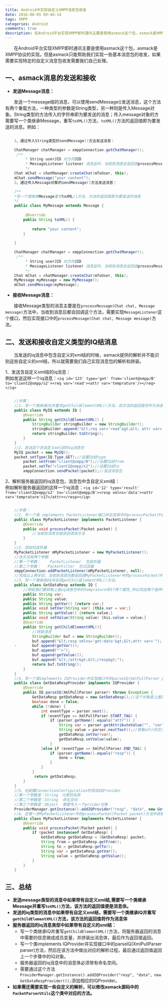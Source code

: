 ```yaml
---
title: Android中实现自定义XMPP消息包收发
date: 2016-06-05 09:46:14
tags: XMPP
categories: Android
comments: true
description: 在Android平台实现XMPP即时通讯主要是使用asmack这个包，asmack是XMPP协议的实现。但是asmack只能帮助我们实现一些基本消息包的收发，如果需要实现特定的自定义消息包收发需要我们自己处理。
---
```

&nbsp;&nbsp;&nbsp;&nbsp;&nbsp;&nbsp;&nbsp;在Android平台实现XMPP即时通讯主要是使用asmack这个包，asmack是XMPP协议的实现。但是asmack只能帮助我们实现一些基本消息包的收发，如果需要实现特定的自定义消息包收发需要我们自己处理。

## 一、asmack消息的发送和接收

- **发送Message消息：**  

&nbsp;&nbsp;&nbsp;&nbsp;&nbsp;&nbsp;&nbsp;发送一个message结的消息，可以使用sendMessage()发送消息，这个方法有两个重载方法，一种类型的参数是String类型，另一种则是传入Message对象。String类型的方法传入的字符串即为要发送的消息；传入message对象的方需要写一个类继承Message，重写`toXML()`方法，`toXML()`方法的返回值即为要发送的消息。例如：  
```java

	1、通过传入String类型的sendMessage()方法发送消息：

	ChatManager chatManager = xmppConnection.getChatManager();
	 /**
       	 * String userJID 对方的JID
         * MessageListener listener 消息监听，当收到消息后会回调processMessage(Chat chat, Message message)方法
         */
	Chat mChat = chatManager.createChat(mToUser, this);
	mChat.sendMessage("your content");
	2、通过传入Message对象的sendMessage()方法发送消息：

	/**
	*写一个类继承Message重写toXML()方法，方法的返回值即为要发送的消息
	*/
	public class MyMessage extends Message {
		
		 @Override
	    public String toXML() {
			
			return "your content";
		}
	
	}

	ChatManager chatManager = xmppConnection.getChatManager();
	 /**
       	 * String userJID 对方的JID
         * MessageListener listener 消息监听，当收到消息后会回调processMessage(Chat chat, Message message)方法
         */
	Chat mChat = chatManager.createChat(mToUser, this);
	MyMessage myMessage = new MyMessage();
	mChat.sendMessage(myMessage);

```

- **接收Message消息：** 
 
&nbsp;&nbsp;&nbsp;&nbsp;&nbsp;&nbsp;&nbsp;接收Message类型的消息主要是在`processMessage(Chat chat, Message message)`方法中，当收到消息后都会回调这个方法，需要实现`MessageListener`这个接口，然后实现接口中的`processMessage(Chat chat, Message message)`方法。

## 二、发送和接收自定义类型的IQ结消息
&nbsp;&nbsp;&nbsp;&nbsp;&nbsp;&nbsp;&nbsp;当发送的iq消息中包含自定义的xml结的时候，asmack提供的解析并不能识别这些自定义的xml结，所以就需要我们自己实现消息包的解析和拼装。 

1、发送含自定义xml结的iq消息：  
例如发送这样一个iq消息：`<iq id='123' type='get' from='client@xmpp/B' to='client2@xmpp/s2'><req var='read'><attr var='temprature'/></req></iq>`  

```java

	//步骤：
	//1、写一个类继承IQ并重写getChildElementXML()方法，该方法的返回值将作为消息体。
	public class MyIQ extends IQ {
		@Override
	    public String getChildElementXML() {
			StringBuilder stringBuilder = new StringBuilder();
			stringBuilder.append("&lt;req var='read'&gt;&lt; attr var='temprature'/&gt;&lt;/req&gt;");
			return stringBuilder.toString();
		}
	}
	//2、发送这个含自定义xml结的iq消息包
	MyIQ packet = new MyIQ();
	packet.setType(IQ.Type.GET);//设置IQ结type
        packet.setFrom("client@xmpp/B");//设置IQ结from
        packet.setTo("client2@xmpp/s2");//设置IQ结to
        xmppConnection.sendPacket(packet);//发送消息包
```

2、解析服务器返回的iq消息包，消息包中含自定义xml结：  
例如解析服务器返回的这样一个iq消息：`<iq id='12' type='result' from='client2@xmpp/s2' to='client@xmpp/B'><resp xmlns='data'><attr var='temprature'>17</attr></resp></iq>`  

```java

	//步骤：
	//1、写一个类 implements PacketListener接口并实现其中的processPacket(Packet packet)方法。
	public class MyPacketListener implements PacketListener {
	 	@Override
    	public void processPacket(Packet packet) {
			//当收到消息包就会回调该方法
		}
	}
	//2、添加包监听器
	MyPacketListener mMyPacketListener = new MyPacketListener();
	//该方法有两个参数
	//第一个参数：	PacketListener  包监听器
	//第二个参数：   PacketFilter  包过滤器
	xmppConnection.addPacketListener(mMyPacketListener, null);
	//完成以上两步后，当收到消息包都会回调MyPacketListener中的processPacket(Packet packet)方法。
	//3、写一个类继承IQ并实现getChildElementXML()方法。
	public class GetDataResp extends IQ {
		//例如我们要获取上面iq消息包中的temprature和17两个属性,所以将这两个值声明为成员变量,并生成get和set方法。
		public String var;
		public String value;
		public String getVar() {return var;}
		public void setVar(String var) {this.var = var;}
		public String getValue() {return value;}
		public void setValue(String value) {his.value = value;}
		@Override
		public String getChildElementXML(){
			//拼装消息
			StringBuilder buf = new StringBuilder();
			buf.append("&lt;resp xmlns='get:data'&gt;&lt;attr var='");
	·		buf.append(getVar());
			buf.append("'>");
			buf.append(getValue());
			buf.append("&lt;/attr&gt;&lt;/resp&gt;");
			return buf.toString();
		}
	}
	//4、写一个类implements IQProvider并实现接口中的parseIQ(XmlPullParser parser)方法。
	public class GetDataRespProvider implements IQProvider {
		@Override
		public IQ parseIQ(XmlPullParser parser) throws Exception {
			GetDataResp getDataResp = new GetDataResp();//这个对象是上面第三步中的那个类对象
			boolean done = false;
			while (!done) {
				int eventType = parser.next();
				if (eventType == XmlPullParser.START_TAG) {
					if (parser.getName().equals("attr")) {
						String var = parser.getAttributeValue("", "var");//获取var属性的value即：temprature
						String value = parser.nextText();//获取attr的文本即：17
						getDataResp.setVar(var);
						getDataResp.setValue(value);
					}
				}else if (eventType == XmlPullParser.END_TAG) {
					if (parser.getName().equals("resp")) {
						done = true;
					}
				}
			}
			 return getDataResp;
		}
	}
	//5、在配置ConnectionConfiguration时添加IQProvider
	//第一个参数是：String　元素的名称
	//第二个参数是：String  命名空间
	//第三个参数是：Object  需要传入一个prvider对象
	ProviderManager.getInstance().addIQProvider("resp", "data", new GetDataRespProvider());
	//6、在第一步MyPacketListener中的processPacket(Packet packet)方法中获取相应消息包
	public class MyPacketListener implements PacketListener {
	 	@Override
    	public void processPacket(Packet packet) {
			if (packet instanceof GetDataResp) {
				GetDataResp getDataResp = (GetDataResp) packet;
				String from = getDataResp.getFrom();
				String to = getDataResp.getTo();
				String var = getDataResp.getVar();
				String value = getDataResp.getValue();
			}
		}
	}
```

## 三、总结
- **发送message类型的消息中如果带有自定义xml结,需要写一个类继承Message并重写`toXML()`方法，该方法的返回值便是消息体。**
- **发送的iq类型的消息中如果带有自定义xml结，需要写一个类继承IQ并重写`getChildElementXML()`方法，该方法的返回值将作为消息体**
- **服务器返回的iq消息类型中如果带有自定义的xml结：**
	- 写一个类继承IQ并重写`getChildElementXML()`方法，将服务器返回的消息中需要的信息做成成员变量，并拼装出消息体，最后作为返回值返回。
	- 写一个类implements IQProvider并实现接口中的parseIQ(XmlPullParser parser)方法，然后在该方法中做出对应的解析过程，最后通过返回值返回上一个步骤中的IQ对象。
	- 服务器返回的iq消息中的消息体必须带有命名空间。
	- 需要通过这个方法`ProviderManager.getInstance().addIQProvider("resp", "data", new GetDataRespProvider());`添加相应的IQProvider。
- **如果需还需要实现一些自定义的解析，可以修改asmack源码中的`PacketParserUtils`这个类中对应的方法。**
